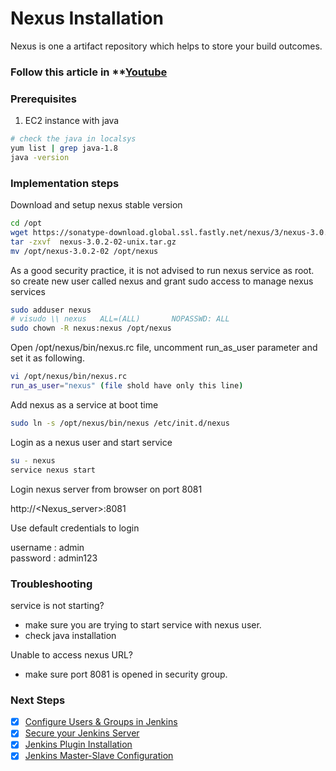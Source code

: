 # Nexus Installation
Nexus is one a artifact repository which helps to store your build outcomes.  

### Follow this article in **[Youtube](https://www.youtube.com/watch?v=83AGz9huJGo)
### Prerequisites

1. EC2 instance with java 
```sh
# check the java in localsys
yum list | grep java-1.8
java -version
```
### Implementation steps 

Download and setup nexus stable version
```sh 
cd /opt
wget https://sonatype-download.global.ssl.fastly.net/nexus/3/nexus-3.0.2-02-unix.tar.gz
tar -zxvf  nexus-3.0.2-02-unix.tar.gz
mv /opt/nexus-3.0.2-02 /opt/nexus
```

As a good security practice, it is not advised to run nexus service as root. so create new user called nexus and grant sudo access to manage nexus services 
```sh 
sudo adduser nexus
# visudo \\ nexus   ALL=(ALL)       NOPASSWD: ALL
sudo chown -R nexus:nexus /opt/nexus
```

Open /opt/nexus/bin/nexus.rc file, uncomment run_as_user parameter and set it as following.
```sh 
vi /opt/nexus/bin/nexus.rc
run_as_user="nexus" (file shold have only this line)
```

Add nexus as a service at boot time
```sh
sudo ln -s /opt/nexus/bin/nexus /etc/init.d/nexus
```
Login as a nexus user and start service
```sh
su - nexus
service nexus start
```

Login nexus server from browser on port 8081

http://<Nexus_server>:8081

Use default credentials to login 

username : admin  
password : admin123


### Troubleshooting

service is not starting?
 - make sure you are trying to start service with nexus user. 
- check java installation

Unable to access nexus URL?
- make sure port 8081 is opened in security group. 

### Next Steps
- [x] [Configure Users & Groups in Jenkins](https://youtu.be/jZOqcB32dYM)
- [x] [Secure your Jenkins Server](https://youtu.be/19FmJumnkDc)
- [x] [Jenkins Plugin Installation](https://youtu.be/p_PqPBbjaZ4)
- [x] [Jenkins Master-Slave Configuration](https://youtu.be/hwrYURP4O2k)

